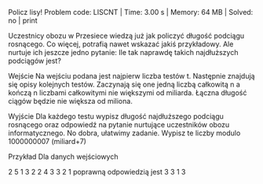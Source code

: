 Policz lisy!
Problem code: LISCNT | Time: 3.00 s | Memory: 64 MB | Solved: no | print

Uczestnicy obozu w Przesiece wiedzą już jak policzyć długość podciągu rosnącego. Co więcej, potrafią nawet wskazać jakiś przykładowy. Ale nurtuje ich jeszcze jedno pytanie: Ile tak naprawdę takich najdłuższych podciągów jest?

Wejście
Na wejściu podana jest najpierw liczba testów t. Następnie znajdują się opisy kolejnych testów. Zaczynają się one jedną liczbą całkowitą n a kończą n liczbami całkowitymi nie większymi od miliarda. Łączna długość ciągów będzie nie większa od miliona.

Wyjście
Dla każdego testu wypisz długość najdłuższego podciągu rosnącego oraz odpowiedź na pytanie nurtujące uczestników obozu informatycznego. No dobra, ułatwimy zadanie. Wypisz te liczby modulo 1000000007 (miliard+7)

Przykład
Dla danych wejściowych

2
5
1 3 2 2 4
3
3 2 1
poprawną odpowiedzią jest
3 3
1 3
